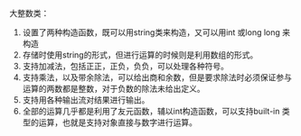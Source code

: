大整数类：
1.	设置了两种构造函数，既可以用string类来构造，又可以用int 或long long 来构造
2.	存储时使用string的形式，但进行运算的时候则是利用数组的形式。
3.	支持加减法，包括正正，正负，负负，可以处理各种符号。
4.	支持乘法，以及带余除法，可以给出商和余数，但是要求除法时必须保证参与运算的两数都是整数，对于负数的除法未给出定义。
5.	支持用各种输出流对结果进行输出。
6.	全部的运算几乎都是利用了友元函数，辅以int构造函数，可以支持built-in 类型的运算，也就是支持对象直接与数字进行运算。

